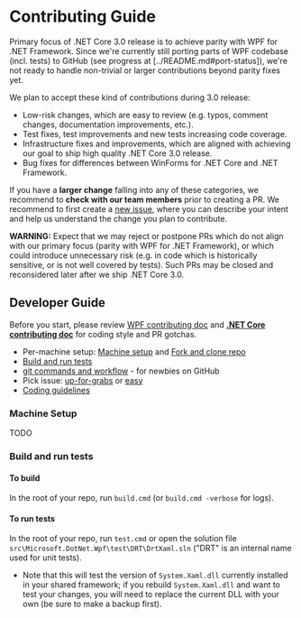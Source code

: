 # Contributing Guide

Primary focus of .NET Core 3.0 release is to achieve parity with WPF for .NET Framework.
Since we're currently still porting parts of WPF codebase (incl. tests) to GitHub (see progress at [../README.md#port-status]),
we're not ready to handle non-trivial or larger contributions beyond parity fixes yet.

We plan to accept these kind of contributions during 3.0 release:

* Low-risk changes, which are easy to review (e.g. typos, comment changes, documentation improvements, etc.).
* Test fixes, test improvements and new tests increasing code coverage.
* Infrastructure fixes and improvements, which are aligned with achieving our goal to ship high quality .NET Core 3.0 release.
* Bug fixes for differences between WinForms for .NET Core and .NET Framework.

If you have a **larger change** falling into any of these categories, we recommend to **check with our team members** prior to creating a PR.
We recommend to first create a [new issue](https://github.com/dotnet/wpf/issues), where you can describe your intent and help us understand the change you plan to contribute.

**WARNING:** Expect that we may reject or postpone PRs which do not align with our primary focus (parity with WPF for .NET Framework), 
or which could introduce unnecessary risk (e.g. in code which is historically sensitive, or is not well covered by tests).
Such PRs may be closed and reconsidered later after we ship .NET Core 3.0.



## Developer Guide

Before you start, please review [WPF contributing doc](TODO) and **[.NET Core contributing doc](https://github.com/dotnet/corefx/blob/master/Documentation/project-docs/contributing.md)** for coding style and PR gotchas.

* Per-machine setup: [Machine setup](#machine-setup) and [Fork and clone repo](https://github.com/dotnet/corefx/wiki/Checking-out-the-code-repository)
* [Build and run tests](#build-and-run-tests)
* [git commands and workflow](https://github.com/dotnet/corefx/wiki/git-reference) - for newbies on GitHub
* Pick issue: [up-for-grabs](https://github.com/dotnet/wpf/issues?q=is%3Aopen+is%3Aissue+label%3Aup-for-grabs) or [easy](https://github.com/dotnet/wpf/issues?utf8=%E2%9C%93&q=is%3Aopen+is%3Aissue+label%3Aeasy)
* [Coding guidelines](https://github.com/dotnet/corefx/tree/master/Documentation#coding-guidelines)

### Machine Setup

TODO

### Build and run tests

#### To build

In the root of your repo, run `build.cmd` (or `build.cmd -verbose` for logs).

#### To run tests

In the root of your repo, run `test.cmd` or open the solution file `src\Microsoft.DotNet.Wpf\test\DRT\DrtXaml.sln` ("DRT" is an internal name used for unit tests).
* Note that this will test the version of `System.Xaml.dll` currently installed in your shared framework; if you rebuild `System.Xaml.dll` and want to test your changes, you will need to replace the current DLL with your own (be sure to make a backup first).
